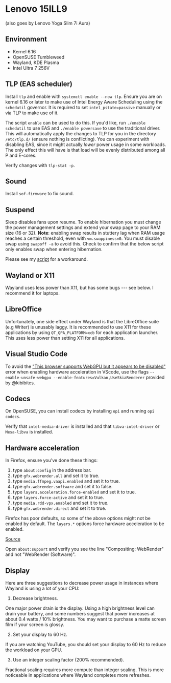 # Lenovo 15ILL9 
(also goes by Lenovo Yoga Slim 7i Aura)

## Environment
* Kernel 6.16
* OpenSUSE Tumbleweed
* Wayland, KDE Plasma
* Intel Ultra 7 256V

## TLP (EAS scheduler)
Install `tlp` and enable with `systemctl enable --now tlp`. Ensure you are on kernel 6.16 or later to make use of Intel Energy Aware Scheduling using the `schedutil` governor. It is required to set `intel_pstate=passive` manually or via TLP to make use of it.

The script `enable` can be used to do this. If you'd like, run `./enable schedutil` to use EAS and `./enable powersave` to use the traditional driver. This will automatically apply the changes to TLP for you in the directory `/etc/tlp.d/` (ensure nothing is conflicting). You can experiment with disabling EAS, since it might actually *lower* power usage in some workloads. The only effect this will have is that load will be evenly distributed among all P and E-cores. 

Verify changes with `tlp-stat -p`.

## Sound
Install `sof-firmware` to fix sound.

## Suspend
Sleep disables fans upon resume. To enable hibernation you must change the power management settings and extend your swap page to your RAM size (16 or 32). **Note**: enabling swap results in stuttery lag when RAM usage reaches a certain threshold, even with `vm.swappiness=0`. You must disable swap using `swapoff -a` to avoid this. Check to confirm that the below script only enables swap when entering hibernation.

Please see my [script](https://github.com/bneils/yoga-slim-7i-aura-suspend) for a workaround.

## Wayland or X11
Wayland uses less power than X11, but has some bugs --- see below. I recommend it for laptops.

## LibreOffice
Unfortunately, one side effect under Wayland is that the LibreOffice suite (e.g Writer) is unusably laggy. It is recommended to use X11 for these applications by using `QT_QPA_PLATFORM=xcb` for each application launcher. This uses less power than setting X11 for all applications.

## Visual Studio Code
To avoid the ["This browser supports WebGPU but it appears to be disabled"](https://github.com/microsoft/vscode/issues/235201) error when enabling hardware acceleration in VScode, use the flags `--enable-unsafe-webgpu --enable-features=Vulkan,UseSkiaRenderer` provided by @kibibites.

## Codecs
On OpenSUSE, you can install codecs by installing `opi` and running `opi codecs`.

Verify that `intel-media-driver` is installed and that `libva-intel-driver` or `Mesa-libva` is installed.

## Hardware acceleration

In Firefox, ensure you've done these things:

1. type `about:config` in the address bar.
2. type `gfx.webrender.all` and set it to true.
3. type `media.ffmpeg.vaapi.enabled` and set it to true.
4. type `gfx.webrender.software` and set it to false.
5. type `layers.acceleration.force-enabled` and set it to true.
6. type `layers.force-active` and set it to true.
7. type `media.rdd-vpx.enabled` and set it to true.
8. type `gfx.webrender.direct` and set it to true.

Firefox has poor defaults, so some of the above options might not be enabled by default. The `layers.*` options force hardware acceleration to be enabled.

[Source](https://www.reddit.com/r/linux/comments/xcikym/tutorial_how_to_enable_hardware_video/)

Open `about:support` and verify you see the line "Compositing: WebRender" and not "WebRender (Software)".

## Display

Here are three suggestions to decrease power usage in instances where Wayland is using a lot of your CPU:

1. Decrease brightness.

One major power drain is the display. Using a high brightness level can drain your battery, and some numbers suggest that power increases at about 0.4 watts / 10% brightness. You may want to purchase a matte screen film if your screen is glossy.

2. Set your display to 60 Hz.

If you are watching YouTube, you should set your display to 60 Hz to reduce the workload on your GPU.

3. Use an integer scaling factor (200% recommended).

Fractional scaling requires more compute than integer scaling. This is more noticeable in applications where Wayland completes more refreshes.
